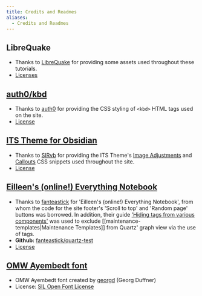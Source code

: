 ```yaml
---
title: Credits and Readmes
aliases:
  - Credits and Readmes
---
```


## LibreQuake

- Thanks to [LibreQuake](https://github.com/MissLavender-LQ/LibreQuake) for providing some assets used throughout these tutorials.
- [Licenses](obsidian://open?vault=S3%20Vault&file=MWModWiki%2Fcontent%2FCredits%20%26%20Readmes%2FLibreQuake%2FREADME)

## [auth0/kbd](https://github.com/auth0/kbd)

- Thanks to [auth0](https://github.com/auth0) for providing the CSS styling of `<kbd>` HTML tags used on the site.
- [License](https://github.com/auth0/kbd/blob/gh-pages/LICENSE)

## [ITS Theme for Obsidian](https://publish.obsidian.md/slrvb-docs/ITS+Theme/ITS+Theme)

- Thanks to [SIRvb](https://github.com/SlRvb) for providing the ITS Theme's [Image Adjustments](https://github.com/SlRvb/Obsidian--ITS-Theme/blob/main/Snippets/S%20-%20Images%20Adjustments.css) and [Callouts](https://github.com/SlRvb/Obsidian--ITS-Theme/blob/main/Snippets/S%20-%20Callouts.css) CSS snippets used throughout the site.
- [License](https://github.com/SlRvb/Obsidian--ITS-Theme/blob/main/LICENSE)

## [Eilleen's (online!) Everything Notebook](https://quartz.eilleeenz.com/)

- Thanks to [fanteastick](https://github.com/fanteastick) for 'Eilleen's (online!) Everything Notebook', from whom the code for the site footer's 'Scroll to top' and 'Random page' buttons was borrowed. In addition, their guide ['Hiding tags from various components'](https://quartz.eilleeenz.com/meta/Hiding-tags-from-various-components) was used to exclude [[maintenance-templates|Maintenance Templates]] from Quartz' graph view via the use of tags.
- **Github:** [fanteastick/quartz-test](https://github.com/fanteastick/quartz-test)
- [License](https://github.com/fanteastick/quartz-test/blob/v4/LICENSE.txt)

## [OMW Ayembedt font](https://github.com/georgd/OpenMW-Fonts)

- OMW Ayembedt font created by [georgd](https://github.com/georgd) (Georg Duffner)
- License: [SIL Open Font License](https://openfontlicense.org/)